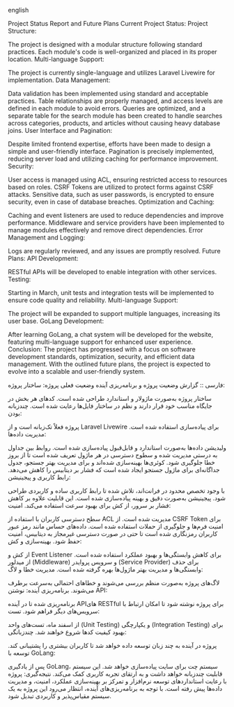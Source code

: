 english 

Project Status Report and Future Plans
Current Project Status:
Project Structure:

The project is designed with a modular structure following standard practices.
Each module's code is well-organized and placed in its proper location.
Multi-language Support:

The project is currently single-language and utilizes Laravel Livewire for implementation.
Data Management:

Data validation has been implemented using standard and acceptable practices.
Table relationships are properly managed, and access levels are defined in each module to avoid errors.
Queries are optimized, and a separate table for the search module has been created to handle searches across categories, products, and articles without causing heavy database joins.
User Interface and Pagination:

Despite limited frontend expertise, efforts have been made to design a simple and user-friendly interface.
Pagination is precisely implemented, reducing server load and utilizing caching for performance improvement.
Security:

User access is managed using ACL, ensuring restricted access to resources based on roles.
CSRF Tokens are utilized to protect forms against CSRF attacks.
Sensitive data, such as user passwords, is encrypted to ensure security, even in case of database breaches.
Optimization and Caching:

Caching and event listeners are used to reduce dependencies and improve performance.
Middleware and service providers have been implemented to manage modules effectively and remove direct dependencies.
Error Management and Logging:

Logs are regularly reviewed, and any issues are promptly resolved.
Future Plans:
API Development:

RESTful APIs will be developed to enable integration with other services.
Testing:

Starting in March, unit tests and integration tests will be implemented to ensure code quality and reliability.
Multi-language Support:

The project will be expanded to support multiple languages, increasing its user base.
GoLang Development:

After learning GoLang, a chat system will be developed for the website, featuring multi-language support for enhanced user experience.
Conclusion:
The project has progressed with a focus on software development standards, optimization, security, and efficient data management. With the outlined future plans, the project is expected to evolve into a scalable and user-friendly system.








فارسی ::
گزارش وضعیت پروژه و برنامه‌ریزی آینده
وضعیت فعلی پروژه:
ساختار پروژه:

ساختار پروژه به‌صورت ماژولار و استاندارد طراحی شده است.
کدهای هر بخش در جایگاه مناسب خود قرار دارند و نظم در ساختار فایل‌ها رعایت شده است.
چندزبانه بودن:

پروژه فعلاً تک‌زبانه است و از Laravel Livewire برای پیاده‌سازی استفاده شده است.
مدیریت داده‌ها:

ولیدیشن داده‌ها به‌صورت استاندارد و قابل‌قبول پیاده‌سازی شده است.
روابط بین جداول به درستی مدیریت شده و سطوح دسترسی در هر ماژول تعریف شده است تا از بروز خطا جلوگیری شود.
کوئری‌ها بهینه‌سازی شده‌اند و برای مدیریت بهتر جستجو، جدول جداگانه‌ای برای ماژول جستجو ایجاد شده است که فشار بر دیتابیس را کاهش می‌دهد.
رابط کاربری و پیجینیشن:

با وجود تخصص محدود در فرانت‌اند، تلاش شده تا رابط کاربری ساده و کاربردی طراحی شود.
پیجینیشن به‌صورت دقیق و بهینه پیاده‌سازی شده است. این قابلیت علاوه بر کاهش فشار بر سرور، از کش برای بهبود سرعت استفاده می‌کند.
امنیت:

سطح دسترسی کاربران با استفاده از ACL مدیریت شده است.
از CSRF Token برای امنیت فرم‌ها و جلوگیری از حملات استفاده شده است.
داده‌های حساس مانند رمز عبور کاربران رمزنگاری شده است تا حتی در صورت دسترسی غیرمجاز به دیتابیس، امنیت حفظ شود.
بهینه‌سازی و کش:

از کش و Event Listener برای کاهش وابستگی‌ها و بهبود عملکرد استفاده شده است.
از میدلور (Middleware) و سرویس پروایدر (Service Provider) برای حذف وابستگی‌ها و مدیریت بهتر ماژول‌ها بهره گرفته شده است.
مدیریت خطا و لاگ:

لاگ‌های پروژه به‌صورت منظم بررسی می‌شوند و خطاهای احتمالی به‌سرعت برطرف می‌شوند.
برنامه‌ریزی آینده:
نوشتن API:

برنامه‌ریزی شده تا در آینده APIهای RESTful برای پروژه نوشته شود تا امکان ارتباط با سرویس‌های دیگر فراهم شود.
تست:

از اسفند ماه، تست‌های واحد (Unit Testing) و یکپارچگی (Integration Testing) برای بهبود کیفیت کدها شروع خواهند شد.
چندزبانگی:

پروژه در آینده به چند زبان توسعه داده خواهد شد تا کاربران بیشتری را پشتیبانی کند.
توسعه با GoLang:

پس از یادگیری GoLang، سیستم چت برای سایت پیاده‌سازی خواهد شد. این سیستم قابلیت چندزبانه خواهد داشت و به ارتقای تجربه کاربری کمک می‌کند.
نتیجه‌گیری:
پروژه با رعایت استانداردهای توسعه نرم‌افزار و تمرکز بر بهینه‌سازی عملکرد، امنیت، و مدیریت داده‌ها پیش رفته است. با توجه به برنامه‌ریزی‌های آینده، انتظار می‌رود این پروژه به یک سیستم مقیاس‌پذیر و کاربردی تبدیل شود.

